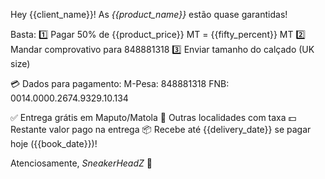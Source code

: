 Hey {{client_name}}! As *{{product_name}}* estão quase garantidas!

Basta:
1️⃣ Pagar 50% de {{product_price}} MT = {{fifty_percent}} MT
2️⃣ Mandar comprovativo para 848881318
3️⃣ Enviar tamanho do calçado (UK size)

💳 Dados para pagamento:
M-Pesa: 848881318
FNB: 0014.0000.2674.9329.10.134

✅ Entrega grátis em Maputo/Matola
📍 Outras localidades com taxa
💵 Restante valor pago na entrega
📦 Recebe até {{delivery_date}} se pagar hoje ({{book_date}})!

Atenciosamente,
_SneakerHeadZ_
👟